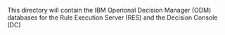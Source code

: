 This directory will contain the IBM Operional Decision Manager (ODM) databases for the Rule Execution Server (RES) and the Decision Console (DC)